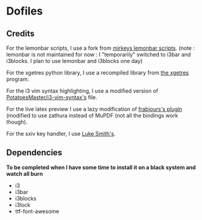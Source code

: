 # Dofiles

## Credits
For the lemonbar scripts, I use a fork from [mirkeys lemonbar scripts](https://github.com/mirekys/i3-lemonbar).
(note : lemonbar is not maintained for now : I "temporarily" switched to i3bar
and i3blocks. I plan to use lemonbar and i3blocks one day)

For the xgetres python library, I use a recompiled library from [the xgetres](https://github.com/tamirzb/xgetres) program.

For the i3 vim syntax highlighting, I use a modified version of [PotatoesMaster/i3-vim-syntax's](https://github.com/PotatoesMaster/i3-vim-syntax) file.

For the live latex preview I use a lazy modification of [frabjours's plugin](https://bbs.archlinux.org/viewtopic.php?id=107164) (modified to use zathura instead of MuPDF (not all the bindings work though).

For the sxiv key handler, I use [Luke Smith's](https://github.com/LukeSmithxyz/voidrice/blob/master/.config/sxiv/exec/key-handler).

## Dependencies
**To be completed when I have some time to install it on a black system and
watch all burn**

- i3
- i3bar
- i3blocks
- i3lock
- ttf-font-awesome
